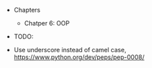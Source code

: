 * Chapters
    * Chatper 6: OOP

* TODO: 

* Use underscore instead of camel case, https://www.python.org/dev/peps/pep-0008/
